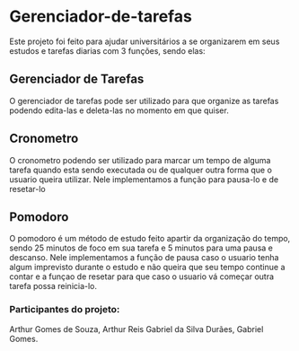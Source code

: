 # Gerenciador-de-tarefas

Este projeto foi feito para ajudar universitários a se organizarem em seus estudos e tarefas diarias com 3 funções, sendo elas:

<h2>Gerenciador de Tarefas</h2>
O gerenciador de tarefas pode ser utilizado para que organize as tarefas podendo edita-las e deleta-las no momento em que quiser.

<h2>Cronometro</h2>
O cronometro podendo ser utilizado para marcar um tempo de alguma tarefa quando esta sendo executada ou de qualquer outra forma que o usuario queira utilizar. Nele implementamos a função para pausa-lo e de resetar-lo

<h2>Pomodoro</h2>
O pomodoro é um método de estudo feito apartir da organização do tempo, sendo 25 minutos de foco em sua tarefa e 5 minutos para uma pausa e descanso. Nele implementamos a função de pausa caso o usuario tenha algum imprevisto durante o estudo e não queira que seu tempo continue a contar e a funçao de resetar para que caso o usuario vá começar outra tarefa possa reinicia-lo.

<h3><b>Participantes do projeto: </b></h3>Arthur Gomes de Souza, Arthur Reis  Gabriel da Silva Durães, Gabriel Gomes.
